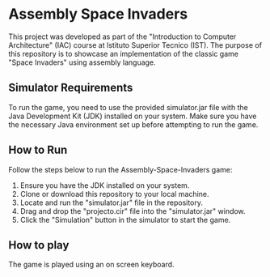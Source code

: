 # Assembly Space Invaders
This project was developed as part of the "Introduction to Computer Architecture" (IAC) course at Istituto Superior Tecnico (IST). The purpose of this repository is to showcase an implementation of the classic game "Space Invaders" using assembly language.

## Simulator Requirements
To run the game, you need to use the provided simulator.jar file with the Java Development Kit (JDK) installed on your system. Make sure you have the necessary Java environment set up before attempting to run the game.

## How to Run
Follow the steps below to run the Assembly-Space-Invaders game:

1. Ensure you have the JDK installed on your system.
2. Clone or download this repository to your local machine.
3. Locate and run the "simulator.jar" file in the repository.
4. Drag and drop the "projecto.cir" file into the "simulator.jar" window.
5. Click the "Simulation" button in the simulator to start the game.

## How to play
The game is played using an on screen keyboard.
